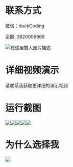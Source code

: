 # 联系方式

微信：duckCoding

企鹅: 3820006966

![在这里插入图片描述](http://upload.cxycsx.vip/91ab4bcb4f2c4c6db86365bb6d6e9c62.jpeg)

# 详细视频演示

请联系我获取更详细的演示视频

# 运行截图

![](http://www.bysj52.com/uploadfile/ueditor/image/202306/%E6%AF%95%E8%AE%BEssm347%E5%9F%BA%E4%BA%8ESSM%E7%9A%84%E8%8D%AF%E5%BA%97%E8%8D%AF%E5%93%81%E9%94%80%E5%94%AE%E7%B3%BB%E7%BB%9F+vue%E6%AF%95%E4%B8%9A%E8%AE%BE%E8%AE%A1/1.png)![](http://www.bysj52.com/uploadfile/ueditor/image/202306/%E6%AF%95%E8%AE%BEssm347%E5%9F%BA%E4%BA%8ESSM%E7%9A%84%E8%8D%AF%E5%BA%97%E8%8D%AF%E5%93%81%E9%94%80%E5%94%AE%E7%B3%BB%E7%BB%9F+vue%E6%AF%95%E4%B8%9A%E8%AE%BE%E8%AE%A1/3.png)![](http://www.bysj52.com/uploadfile/ueditor/image/202306/%E6%AF%95%E8%AE%BEssm347%E5%9F%BA%E4%BA%8ESSM%E7%9A%84%E8%8D%AF%E5%BA%97%E8%8D%AF%E5%93%81%E9%94%80%E5%94%AE%E7%B3%BB%E7%BB%9F+vue%E6%AF%95%E4%B8%9A%E8%AE%BE%E8%AE%A1/5.png)![](http://www.bysj52.com/uploadfile/ueditor/image/202306/%E6%AF%95%E8%AE%BEssm347%E5%9F%BA%E4%BA%8ESSM%E7%9A%84%E8%8D%AF%E5%BA%97%E8%8D%AF%E5%93%81%E9%94%80%E5%94%AE%E7%B3%BB%E7%BB%9F+vue%E6%AF%95%E4%B8%9A%E8%AE%BE%E8%AE%A1/4.png)![](http://www.bysj52.com/uploadfile/ueditor/image/202306/%E6%AF%95%E8%AE%BEssm347%E5%9F%BA%E4%BA%8ESSM%E7%9A%84%E8%8D%AF%E5%BA%97%E8%8D%AF%E5%93%81%E9%94%80%E5%94%AE%E7%B3%BB%E7%BB%9F+vue%E6%AF%95%E4%B8%9A%E8%AE%BE%E8%AE%A1/2.png)

# 为什么选择我

![](http://upload.cxycsx.vip/%E7%A8%8B%E5%BA%8F%E8%AE%BE%E8%AE%A1.png)

